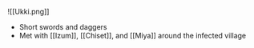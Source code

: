 ![[Ukki.png]]
- Short swords and daggers
- Met with [[Izum]], [[Chiset]], and [[Miya]] around the infected village